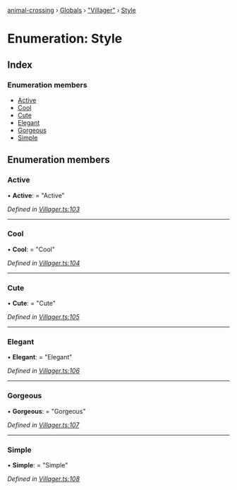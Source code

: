 [animal-crossing](../README.md) › [Globals](../globals.md) › ["Villager"](../modules/_villager_.md) › [Style](_villager_.style.md)

# Enumeration: Style

## Index

### Enumeration members

* [Active](_villager_.style.md#active)
* [Cool](_villager_.style.md#cool)
* [Cute](_villager_.style.md#cute)
* [Elegant](_villager_.style.md#elegant)
* [Gorgeous](_villager_.style.md#gorgeous)
* [Simple](_villager_.style.md#simple)

## Enumeration members

###  Active

• **Active**: = "Active"

*Defined in [Villager.ts:103](https://github.com/Norviah/animal-crossing/blob/13550bd/module/types/Villager.ts#L103)*

___

###  Cool

• **Cool**: = "Cool"

*Defined in [Villager.ts:104](https://github.com/Norviah/animal-crossing/blob/13550bd/module/types/Villager.ts#L104)*

___

###  Cute

• **Cute**: = "Cute"

*Defined in [Villager.ts:105](https://github.com/Norviah/animal-crossing/blob/13550bd/module/types/Villager.ts#L105)*

___

###  Elegant

• **Elegant**: = "Elegant"

*Defined in [Villager.ts:106](https://github.com/Norviah/animal-crossing/blob/13550bd/module/types/Villager.ts#L106)*

___

###  Gorgeous

• **Gorgeous**: = "Gorgeous"

*Defined in [Villager.ts:107](https://github.com/Norviah/animal-crossing/blob/13550bd/module/types/Villager.ts#L107)*

___

###  Simple

• **Simple**: = "Simple"

*Defined in [Villager.ts:108](https://github.com/Norviah/animal-crossing/blob/13550bd/module/types/Villager.ts#L108)*
